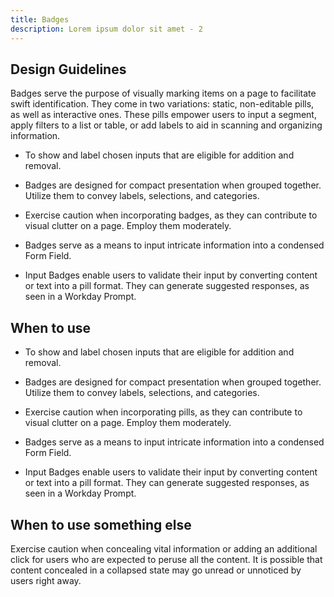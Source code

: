 ```yaml
---
title: Badges
description: Lorem ipsum dolor sit amet - 2
---
```

## Design Guidelines

Badges serve the purpose of visually marking items on a page to facilitate swift identification. They come in two variations: static, non-editable pills, as well as interactive ones. These pills empower users to input a segment, apply filters to a list or table, or add labels to aid in scanning and organizing information.

* To show and label chosen inputs that are eligible for addition and removal.


* Badges are designed for compact presentation when grouped together. Utilize them to convey labels, selections, and categories.
* Exercise caution when incorporating badges, as they can contribute to visual clutter on a page. Employ them moderately.
* Badges serve as a means to input intricate information into a condensed Form Field.
* Input Badges enable users to validate their input by converting content or text into a pill format. They can generate suggested responses, as seen in a Workday Prompt.

## When to use

* To show and label chosen inputs that are eligible for addition and removal.
* Badges are designed for compact presentation when grouped together. Utilize them to convey labels, selections, and categories.
* Exercise caution when incorporating pills, as they can contribute to visual clutter on a page. Employ them moderately.
* Badges serve as a means to input intricate information into a condensed Form Field.


* Input Badges enable users to validate their input by converting content or text into a pill format. They can generate suggested responses, as seen in a Workday Prompt.

## When to use something else

Exercise caution when concealing vital information or adding an additional click for users who are expected to peruse all the content. It is possible that content concealed in a collapsed state may go unread or unnoticed by users right away.